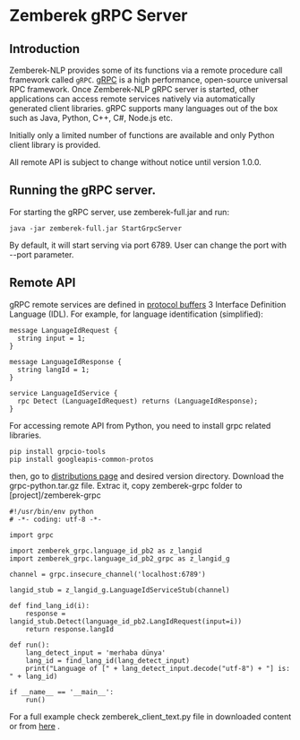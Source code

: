 Zemberek gRPC Server
============

## Introduction

Zemberek-NLP provides some of its functions via a remote procedure call framework called `gRPC`.
[gRPC](https://grpc.io) is a high performance, open-source universal RPC framework. Once Zemberek-NLP 
gRPC server is started, other applications can access remote services natively via automatically 
generated client libraries. gRPC supports many languages out of the box such as Java, Python, C++, C#, Node.js etc.

Initially only a limited number of functions are available and only Python client library
is provided. 

All remote API is subject to change without notice until version 1.0.0.
 
## Running the gRPC server.

For starting the gRPC server, use zemberek-full.jar and run:

    java -jar zemberek-full.jar StartGrpcServer

By default, it will start serving via port 6789. User can change the port with --port parameter.

## Remote API

gRPC remote services are defined in [protocol buffers](https://developers.google.com/protocol-buffers/) 3 
Interface Definition Language (IDL). For example, for language identification (simplified):

    message LanguageIdRequest {
      string input = 1;
    }
    
    message LanguageIdResponse {
      string langId = 1;
    }
    
    service LanguageIdService {
      rpc Detect (LanguageIdRequest) returns (LanguageIdResponse);
    }

For accessing remote API from Python, you need to install grpc related libraries.

    pip install grpcio-tools
    pip install googleapis-common-protos  

then, go to [distributions page](https://drive.google.com/drive/folders/0B9TrB39LQKZWX1RSang3M1VkYjQ) and
desired version directory. 
Download the grpc-python.tar.gz file. Extrac it, copy zemberek-grpc folder to [project]/zemberek-grpc 

    #!/usr/bin/env python
    # -*- coding: utf-8 -*-
    
    import grpc

    import zemberek_grpc.language_id_pb2 as z_langid
    import zemberek_grpc.language_id_pb2_grpc as z_langid_g
    
    channel = grpc.insecure_channel('localhost:6789')
    
    langid_stub = z_langid_g.LanguageIdServiceStub(channel)
    
    def find_lang_id(i):
        response = langid_stub.Detect(language_id_pb2.LangIdRequest(input=i))
        return response.langId
    
    def run():
        lang_detect_input = 'merhaba dünya'
        lang_id = find_lang_id(lang_detect_input)
        print("Language of [" + lang_detect_input.decode("utf-8") + "] is: " + lang_id)
        
    if __name__ == '__main__':
        run() 

For a full example check zemberek_client_text.py file in downloaded content or from 
[here](https://github.com/ahmetaa/zemberek-nlp/tree/master/grpc/src/main/python) .

